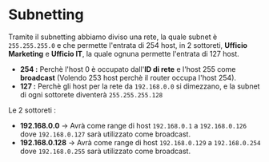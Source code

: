 # Subnetting

Tramite il subnetting abbiamo diviso una rete, la quale subnet è `255.255.255.0` e che permette l'entrata di 254 host, in 2 sottoreti, **Ufficio Marketing** e **Ufficio IT**, la quale ognuna permette l'entrata di 127 host.
+ **254 :** Perchè l'host 0 è occupato dall'**ID di rete** e l'host 255 come **broadcast** (Volendo 253 host perchè il router occupa l'host 254).
+ **127 :** Perchè gli host per la rete da `192.168.0.0` si dimezzano, e la subnet di ogni sottorete diventerà `255.255.255.128`

Le 2 sottoreti :
+ **192.168.0.0** $\rightarrow$ Avrà come range di host `192.168.0.1` a `192.168.0.126` dove `192.168.0.127` sarà utilizzato come broadcast.
+ **192.168.0.128** $\rightarrow$ Avrà come range di host `192.168.0.129` a `192.168.0.254` dove `192.168.0.255` sarà utilizzato come broadcast.
